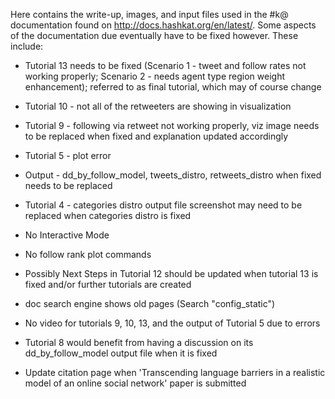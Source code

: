 Here contains the write-up, images, and input files used in the #k@ documentation found on http://docs.hashkat.org/en/latest/. Some aspects of the documentation due eventually have to be fixed however. These include:

* Tutorial 13 needs to be fixed (Scenario 1 - tweet and follow rates not working properly; Scenario 2 - needs agent type region weight enhancement); referred to as final tutorial, which may of course change

* Tutorial 10 - not all of the retweeters are showing in visualization 

* Tutorial 9 - following via retweet not working properly, viz image needs to be replaced when fixed and explanation updated accordingly

* Tutorial 5 - plot error

* Output - dd_by_follow_model, tweets_distro, retweets_distro when fixed needs to be replaced

* Tutorial 4 - categories distro output file screenshot may need to be replaced when categories distro is fixed

* No Interactive Mode

* No follow rank plot commands

* Possibly Next Steps in Tutorial 12 should be updated when tutorial 13 is fixed and/or further tutorials are created

* doc search engine shows old pages (Search "config_static")

* No video for tutorials 9, 10, 13, and the output of Tutorial 5 due to errors 

* Tutorial 8 would benefit from having a discussion on its dd_by_follow_model output file when it is fixed

* Update citation page when 'Transcending language barriers in a realistic model of an online social network' paper is submitted